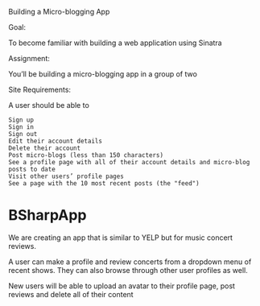 Building a Micro-blogging App

Goal:

To become familiar with building a web application using Sinatra

Assignment:

You’ll be building a micro-blogging app in a group of two




Site Requirements:

A user should be able to

    Sign up
    Sign in
    Sign out
    Edit their account details
    Delete their account
    Post micro-blogs (less than 150 characters)
    See a profile page with all of their account details and micro-blog posts to date
    Visit other users’ profile pages
    See a page with the 10 most recent posts (the "feed")




# BSharpApp

We are creating an app that is similar to YELP but for music concert reviews.

A user can make a profile and review concerts from a dropdown menu of recent shows. They can also browse through other user profiles as well.

New users will be able to upload an avatar to their profile page, post reviews and delete all of their content
